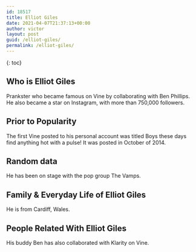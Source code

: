 ```yaml
---
id: 18517
title: Elliot Giles
date: 2021-04-07T21:37:13+00:00
author: victor
layout: post
guid: /elliot-giles/
permalink: /elliot-giles/
---
```



{: toc}


## Who is Elliot Giles



Prankster who became famous on Vine by collaborating with Ben Phillips. He also became a star on Instagram, with more than 750,000 followers.

                
                
                
## Prior to Popularity



The first Vine posted to his personal account was titled Boys these days find anything hot with a pulse! It was posted in October of 2014.

                
                
                
## Random data



He has been on stage with the pop group The Vamps. 

                
                
                
## Family & Everyday Life of Elliot Giles



He is from Cardiff, Wales. 

                
                
                
## People Related With Elliot Giles



His buddy Ben has also collaborated with Klarity on Vine. 

                
              
            
          
          
          